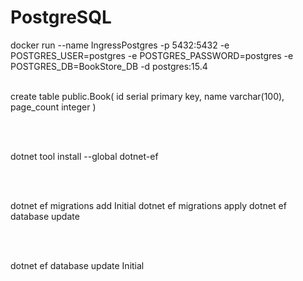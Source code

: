 <h1> PostgreSQL </h1>
docker run --name IngressPostgres -p 5432:5432 -e POSTGRES_USER=postgres -e POSTGRES_PASSWORD=postgres -e POSTGRES_DB=BookStore_DB -d postgres:15.4

</br>
</br>

create table public.Book(
id serial primary key,
name varchar(100),
page_count integer
)

</br>
</br>

dotnet tool install --global dotnet-ef

</br>
</br>

dotnet ef migrations add Initial
dotnet ef migrations apply
dotnet ef database update

</br>
</br>

dotnet ef database update Initial